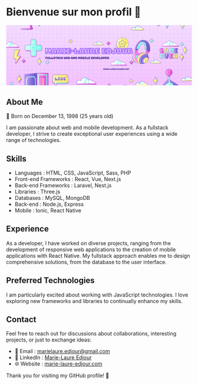 # Bienvenue sur mon profil 👋

![Bannière](./assets/imgs/banner3.png)


## About Me

🎂 Born on December 13, 1998 (25 years old)

I am passionate about web and mobile development. As a fullstack developer, I strive to create exceptional user experiences using a wide range of technologies.

## Skills

- Languages : HTML, CSS, JavaScript, Sass, PHP
- Front-end Frameworks : React, Vue, Next.js
- Back-end Frameworks : Laravel, Nest.js
- Libraries : Three.js
- Databases : MySQL, MongoDB
- Back-end : Node.js, Express
- Mobile : Ionic, React Native

## Experience

As a developer, I have worked on diverse projects, ranging from the development of responsive web applications to the creation of mobile applications with React Native. My fullstack approach enables me to design comprehensive solutions, from the database to the user interface.

## Preferred Technologies

I am particularly excited about working with JavaScript technologies. I love exploring new frameworks and libraries to continually enhance my skills.

## Contact

Feel free to reach out for discussions about collaborations, interesting projects, or just to exchange ideas:

- 📧 Email : [marielaure.edjour@gmail.com](mailto:marielaure.edjour@gmail.com)
- 💼 LinkedIn : [Marie-Laure Edjour](https://www.linkedin.com/in/ml-edjour/)
- 🌐 Website : [marie-laure-edjour.com](https://www.marie-laure-edjour.com)

Thank you for visiting my GitHub profile!  🚀
